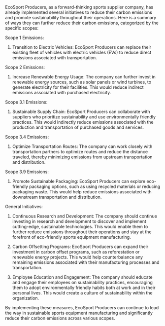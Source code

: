 EcoSport Producers, as a forward-thinking sports supplier company, has already implemented several initiatives to reduce their carbon emissions and promote sustainability throughout their operations. Here is a summary of ways they can further reduce their carbon emissions, categorized by the specific scopes:

Scope 1 Emissions:
1. Transition to Electric Vehicles: EcoSport Producers can replace their existing fleet of vehicles with electric vehicles (EVs) to reduce direct emissions associated with transportation.

Scope 2 Emissions:
1. Increase Renewable Energy Usage: The company can further invest in renewable energy sources, such as solar panels or wind turbines, to generate electricity for their facilities. This would reduce indirect emissions associated with purchased electricity.

Scope 3.1 Emissions:
1. Sustainable Supply Chain: EcoSport Producers can collaborate with suppliers who prioritize sustainability and use environmentally friendly practices. This would indirectly reduce emissions associated with the production and transportation of purchased goods and services.

Scope 3.4 Emissions:
1. Optimize Transportation Routes: The company can work closely with transportation partners to optimize routes and reduce the distance traveled, thereby minimizing emissions from upstream transportation and distribution.

Scope 3.9 Emissions:
1. Promote Sustainable Packaging: EcoSport Producers can explore eco-friendly packaging options, such as using recycled materials or reducing packaging waste. This would help reduce emissions associated with downstream transportation and distribution.

General Initiatives:
1. Continuous Research and Development: The company should continue investing in research and development to discover and implement cutting-edge, sustainable technologies. This would enable them to further reduce emissions throughout their operations and stay at the forefront of eco-friendly sports equipment manufacturing.

2. Carbon Offsetting Programs: EcoSport Producers can expand their investment in carbon offset programs, such as reforestation or renewable energy projects. This would help counterbalance any remaining emissions associated with their manufacturing processes and transportation.

3. Employee Education and Engagement: The company should educate and engage their employees on sustainability practices, encouraging them to adopt environmentally friendly habits both at work and in their personal lives. This would create a culture of sustainability within the organization.

By implementing these measures, EcoSport Producers can continue to lead the way in sustainable sports equipment manufacturing and significantly reduce their carbon emissions across various scopes.